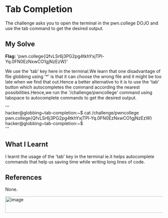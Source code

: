 # Tab Completion
The challenge asks you to open the terminal in the pwn.college DOJO and use the tab command to get the desired output.     

## My Solve
**Flag:** 'pwn.college{QfvLSr6j3PG2pg4tkhYxjTPl-Yq.0FN0EzNxwCO1gjNzEzW}'       

We use the 'tab' key here in the terminal.We learn that one disadvantage of flie globbing using '*' is that it can choose the wrong file and it might be too late when we find that out.Hence a better alternative to it is to use the 'tab' button which autocompletes the command according the nearest possibilities.Hence,we run the '/challenge/pwncollege' command using tabspace to autocomplete commands to get the desired output.   

'''   
hacker@globbing~tab-completion:~$ cat /challenge/pwncollege​      
pwn.college{QfvLSr6j3PG2pg4tkhYxjTPl-Yq.0FN0EzNxwCO1gjNzEzW}     
hacker@globbing~tab-completion:~$      
'''    

## What I Learnt
I learnt the usage of the 'tab' key in the terminal ie.it helps autocomplete commands that help us saving time while writing long lines of code.    

## References
None.    

<img width="608" height="53" alt="image" src="https://github.com/user-attachments/assets/d6889e95-e73d-40ff-b710-73be1d624d65" />


